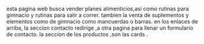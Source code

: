 esta pagina web busca vender planes alimenticios,asi como rutinas para gimnacio y rutinas para salir a correr.
tambien la venta de suplementos y elementos como de gimnacio como mancuerdas o barras.
en los enlaces de arriba, la seccion contacto redirige ,a otra pagina para llenar un formulario de contacto.
la seccion de los productos ,son las cards .

